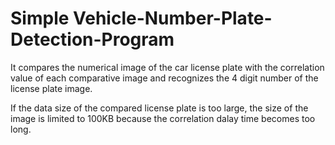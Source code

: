 # Simple Vehicle-Number-Plate-Detection-Program

It compares the numerical image of the car license plate with the correlation value of each comparative image 
and recognizes the 4 digit number of the license plate image.

If the data size of the compared license plate is too large, the size of the image is limited to 100KB because 
the correlation dalay time becomes too long.
